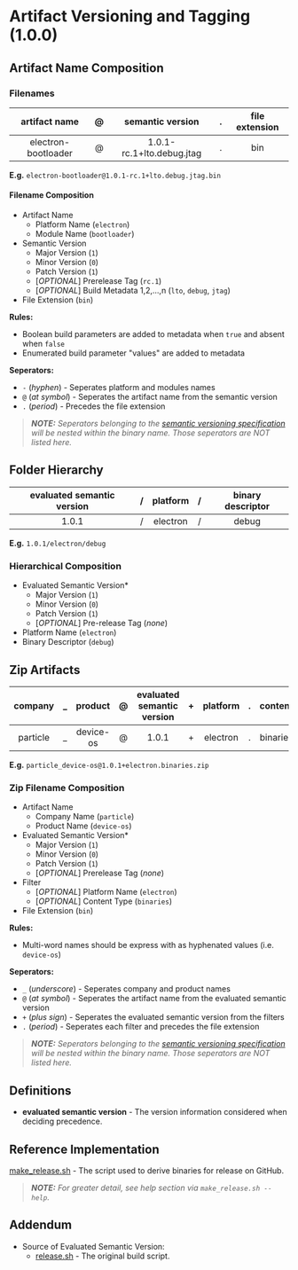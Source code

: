 Artifact Versioning and Tagging (1.0.0)
=======================================

Artifact Name Composition
-------------------------

### Filenames

|artifact name|@|semantic version|.|file extension|
|:-:|:-:|:-:|:-:|:-:|
|electron-bootloader|@|1.0.1-rc.1+lto.debug.jtag|.|bin|

**E.g.** `electron-bootloader@1.0.1-rc.1+lto.debug.jtag.bin`

#### Filename Composition

- Artifact Name
  - Platform Name (`electron`)
  - Module Name (`bootloader`)
- Semantic Version
  - Major Version (`1`)
  - Minor Version (`0`)
  - Patch Version (`1`)
  - [_OPTIONAL_] Prerelease Tag (`rc.1`)
  - [_OPTIONAL_] Build Metadata 1,2,...,n (`lto`, `debug`, `jtag`)
- File Extension (`bin`)

**Rules:**

- Boolean build parameters are added to metadata when `true` and absent when `false`
- Enumerated build parameter "values" are added to metadata

**Seperators:**

- `-` (_hyphen_) - Seperates platform and modules names
- `@` (_at symbol_) - Seperates the artifact name from the semantic version
- `.` (_period_) - Precedes the file extension

> _**NOTE:** Seperators belonging to the [semantic versioning specification](https://semver.org/) will be nested within the binary name. Those seperators are NOT listed here._

Folder Hierarchy
----------------

|evaluated semantic version|/|platform|/|binary descriptor|
|:-:|:-:|:-:|:-:|:-:|
|1.0.1|/|electron|/|debug|

**E.g.** `1.0.1/electron/debug`

### Hierarchical Composition

- Evaluated Semantic Version*
  - Major Version (`1`)
  - Minor Version (`0`)
  - Patch Version (`1`)
  - [_OPTIONAL_] Pre-release Tag (_none_)
- Platform Name (`electron`)
- Binary Descriptor (`debug`)

Zip Artifacts
-------------

|company|_|product|@|evaluated semantic version|+|platform|.|content|.|file_extension|
|:-:|:-:|:-:|:-:|:-:|:-:|:-:|:-:|:-:|:-:|:-:|
|particle|_|device-os|@|1.0.1|+|electron|.|binaries|.|zip|

**E.g.** `particle_device-os@1.0.1+electron.binaries.zip`

### Zip Filename Composition

- Artifact Name
  - Company Name (`particle`)
  - Product Name (`device-os`)
- Evaluated Semantic Version*
  - Major Version (`1`)
  - Minor Version (`0`)
  - Patch Version (`1`)
  - [_OPTIONAL_] Prerelease Tag (_none_)
- Filter
  - [_OPTIONAL_] Platform Name (`electron`)
  - [_OPTIONAL_] Content Type (`binaries`)
- File Extension (`bin`)

**Rules:**

- Multi-word names should be express with as hyphenated values (i.e. `device-os`)

**Seperators:**

- `_` (_underscore_) - Seperates company and product names
- `@` (_at symbol_) - Seperates the artifact name from the evaluated semantic version
- `+` (_plus sign_) - Seperates the evaluated semantic version from the filters
- `.` (_period_) - Seperates each filter and precedes the file extension

> _**NOTE:** Seperators belonging to the [semantic versioning specification](https://semver.org/) will be nested within the binary name. Those seperators are NOT listed here._

Definitions
-----------

- **evaluated semantic version** - The version information considered when deciding precedence.

Reference Implementation
------------------------

[make_release.sh](../build/make_release.sh) - The script used to derive binaries for release on GitHub.

> _**NOTE:** For greater detail, see help section via `make_release.sh --help`._

Addendum
--------

- Source of Evaluated Semantic Version:
  - [release.sh](../build/release.sh) - The original build script.
